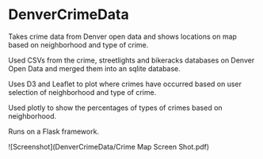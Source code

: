 # DenverCrimeData
Takes crime data from Denver open data and shows locations on map based on neighborhood and type of crime.

Used CSVs from the crime, streetlights and bikeracks databases on Denver Open Data and merged them into an sqlite database.

Uses D3 and Leaflet to plot where crimes have occurred based on user selection of neighborhood and type of crime.

Used plotly to show the percentages of types of crimes based on neighborhood.

Runs on a Flask framework.

![Screenshot](DenverCrimeData/Crime Map Screen Shot.pdf)
   

